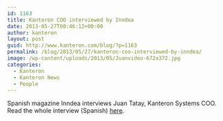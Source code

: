 ```yaml
---
id: 1163
title: Kanteron COO interviewed by Inndea
date: 2013-05-27T00:46:12+00:00
author: kanteron
layout: post
guid: http://www.kanteron.com/blog/?p=1163
permalink: /blog/2013/05/27/kanteron-coo-interviewed-by-inndea/
image: /wp-content/uploads/2013/05/Juanvideo-672x372.jpg
categories:
  - Kanteron
  - Kanteron News
  - People
---
```

Spanish magazine Inndea interviews Juan Tatay, Kanteron Systems COO. Read the whole interview (Spanish) <a title="http://inndeavalencia.com/entrevista-a-juan-tatay-director-general-de-kanteron-systems-el-emprendedor-nunca-debe-dar-las-cosas-por-asumidas-hay-que-desafiar-a-lo-establecido-y-no-dejarse-llevar" href="http://inndeavalencia.com/entrevista-a-juan-tatay-director-general-de-kanteron-systems-el-emprendedor-nunca-debe-dar-las-cosas-por-asumidas-hay-que-desafiar-a-lo-establecido-y-no-dejarse-llevar" target="_blank">here</a>.